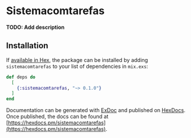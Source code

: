 # Sistemacomtarefas

**TODO: Add description**

## Installation

If [available in Hex](https://hex.pm/docs/publish), the package can be installed
by adding `sistemacomtarefas` to your list of dependencies in `mix.exs`:

```elixir
def deps do
  [
    {:sistemacomtarefas, "~> 0.1.0"}
  ]
end
```

Documentation can be generated with [ExDoc](https://github.com/elixir-lang/ex_doc)
and published on [HexDocs](https://hexdocs.pm). Once published, the docs can
be found at [https://hexdocs.pm/sistemacomtarefas](https://hexdocs.pm/sistemacomtarefas).

